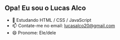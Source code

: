 ## Opa! Eu sou o Lucas Alco

- 🌱 Estudando HTML / CSS / JavaScript
- 📫 Contate-me no email: lucasalco20@gmail.com
- 😄 Pronome: Ele/dele
